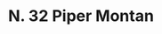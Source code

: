 ---
title: "N. 32 Piper Montan"
permalink: "/edition/plant032/"
plant-name: "N. 32"
plant-number: "032"
plant-xml: "/assets/xml/plant032.xml"
plant-img1: "/assets/img/plant032_verso.jpg"
plant-img2: "/assets/img/plant032.jpg"
plant-title: "N. 32 Piper Montan"
plant-wfo-link: ""
plant-kew-link: ""
plant-taxon-content: ""
layout: single-xml
---